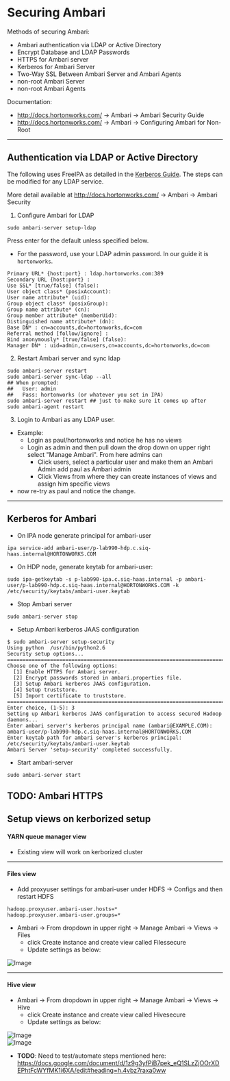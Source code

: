 # Securing Ambari

Methods of securing Ambari:

- Ambari authentication via LDAP or Active Directory
- Encrypt Database and LDAP Passwords
- HTTPS for Ambari server
- Kerberos for Ambari Server
- Two-Way SSL Between Ambari Server and Ambari Agents
- non-root Ambari Server
- non-root Ambari Agents

Documentation:

- http://docs.hortonworks.com/ -> Ambari -> Ambari Security Guide
- http://docs.hortonworks.com/ -> Ambari -> Configuring Ambari for Non-Root

--------

## Authentication via LDAP or Active Directory

The following uses FreeIPA as detailed in the [Kerberos Guide](./Setup-kerberos-IPA-23.md). The steps can be modified for any LDAP service.

More detail available at http://docs.hortonworks.com/ -> Ambari -> Ambari Security

1. Configure Ambari for LDAP

```
sudo ambari-server setup-ldap
```

Press enter for the default unless specified below.
- For the password, use your LDAP admin password. In our guide it is `hortonworks`.

```
Primary URL* {host:port} : ldap.hortonworks.com:389
Secondary URL {host:port} :
Use SSL* [true/false] (false):
User object class* (posixAccount):
User name attribute* (uid):
Group object class* (posixGroup):
Group name attribute* (cn):
Group member attribute* (memberUid):
Distinguished name attribute* (dn):
Base DN* : cn=accounts,dc=hortonworks,dc=com
Referral method [follow/ignore] :
Bind anonymously* [true/false] (false):
Manager DN* : uid=admin,cn=users,cn=accounts,dc=hortonworks,dc=com
```

2. Restart Ambari server and sync ldap

```
sudo ambari-server restart
sudo ambari-server sync-ldap --all
## When prompted:
##   User: admin
##   Pass: hortonworks (or whatever you set in IPA)
sudo ambari-server restart ## just to make sure it comes up after
sudo ambari-agent restart
```

3. Login to Ambari as any LDAP user.

- Example:
  - Login as paul/hortonworks and notice he has no views
  - Login as admin and then pull down the drop down on upper right select "Manage Ambari". From here admins can 
    - Click users, select a particular user and make them an Ambari Admin add paul as Ambari admin 
    - Click Views from where they can create instances of views and assign him specific views
- now re-try as paul and notice the change.

--------

## Kerberos for Ambari

- On IPA node generate principal for ambari-user

`ipa service-add ambari-user/p-lab990-hdp.c.siq-haas.internal@HORTONWORKS.COM`

- On HDP node, generate keytab for ambari-user:
```
sudo ipa-getkeytab -s p-lab990-ipa.c.siq-haas.internal -p ambari-user/p-lab990-hdp.c.siq-haas.internal@HORTONWORKS.COM -k /etc/security/keytabs/ambari-user.keytab
```

- Stop Ambari server

`sudo ambari-server stop`

- Setup Ambari kerberos JAAS configuration

```
$ sudo ambari-server setup-security
Using python  /usr/bin/python2.6
Security setup options...
===========================================================================
Choose one of the following options:
  [1] Enable HTTPS for Ambari server.
  [2] Encrypt passwords stored in ambari.properties file.
  [3] Setup Ambari kerberos JAAS configuration.
  [4] Setup truststore.
  [5] Import certificate to truststore.
===========================================================================
Enter choice, (1-5): 3
Setting up Ambari kerberos JAAS configuration to access secured Hadoop daemons...
Enter ambari server's kerberos principal name (ambari@EXAMPLE.COM): ambari-user/p-lab990-hdp.c.siq-haas.internal@HORTONWORKS.COM
Enter keytab path for ambari server's kerberos principal: /etc/security/keytabs/ambari-user.keytab
Ambari Server 'setup-security' completed successfully.
```

- Start ambari-server

`sudo ambari-server start`


## TODO: Ambari HTTPS

## Setup views on kerborized setup

#### YARN queue manager view
  - Existing view will work on kerborized cluster

--------------
  
#### Files view

  - Add proxyuser settings for ambari-user under HDFS -> Configs and then restart HDFS
```
hadoop.proxyuser.ambari-user.hosts=*
hadoop.proxyuser.ambari-user.groups=*  
```

 - Ambari -> From dropdown in upper right -> Manage Ambari -> Views -> Files
   - click Create instance and create view called Filessecure
   - Update settings as below:
   
![Image](../master/screenshots/ViewsSetting-Files-kerberos.png?raw=true)	   

--------------
 
#### Hive view
 
 - Ambari -> From dropdown in upper right -> Manage Ambari -> Views -> Hive
   - click Create instance and create view called Hivesecure
   - Update settings as below:
    
![Image](../master/screenshots/ViewsSetting-Hive-kerberos1.png?raw=true)	   
![Image](../master/screenshots/ViewsSetting-Hive-kerberos2.png?raw=true)	   

  - **TODO**:  Need to test/automate steps mentioned here: https://docs.google.com/document/d/1z9g3yfPiB7pek_eQ1SLzZjOOrXDEPhtFcWYfMK1i6XA/edit#heading=h.4vbz7raxa0ww
